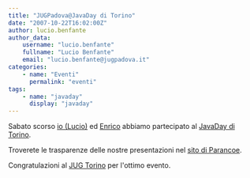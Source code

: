 ```yaml
---
title: "JUGPadova@JavaDay di Torino"
date: "2007-10-22T16:02:00Z"
author: lucio.benfante
author_data:
    username: "lucio.benfante"
    fullname: "Lucio Benfante"
    email: "lucio.benfante@jugpadova.it"
categories:
    - name: "Eventi"
      permalink: "eventi"
tags:
    - name: "javaday"
      display: "javaday"
---
```


Sabato scorso [io (Lucio)](http://benfante.blogspot.com) ed
[Enrico](http://enricogi.blogspot.com/) abbiamo partecipato al [JavaDay
di Torino](http://javaday.jugtorino.it).

Troverete le trasparenze delle nostre presentazioni nel [sito di
Parancoe](http://www.parancoe.org/news/2007/10/22/parancoejavaday/).

Congratulazioni al [JUG Torino](http://www.jugtorino.it) per l'ottimo
evento.
